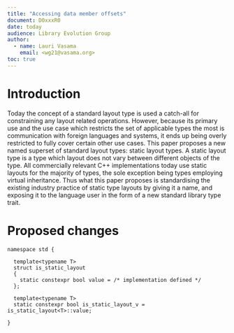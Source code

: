 ```yaml
---
title: "Accessing data member offsets"
document: D0xxxR0
date: today
audience: Library Evolution Group
author:
  - name: Lauri Vasama
    email: <wg21@vasama.org>
toc: true
---
```


# Introduction

Today the concept of a standard layout type is used a catch-all for constraining any layout related operations. However, because its primary use and the use case which restricts the set of applicable types the most is communication with foreign languages and systems, it ends up being overly restricted to fully cover certain other use cases. This paper proposes a new named superset of standard layout types: static layout types. A static layout type is a type which layout does not vary between different objects of the type. All commercially relevant C++ implementations today use static layouts for the majority of types, the sole exception being types employing virtual inheritance. Thus what this paper proposes is standardising the existing industry practice of static type layouts by giving it a name, and exposing it to the language user in the form of a new standard library type trait.

# Proposed changes

```
namespace std {

  template<typename T>
  struct is_static_layout
  {
    static constexpr bool value = /* implementation defined */
  };

  template<typename T>
  static constexpr bool is_static_layout_v = is_static_layout<T>::value;

}
```
